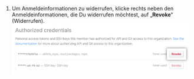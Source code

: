 1. Um Anmeldeinformationen zu widerrufen, klicke rechts neben den Anmeldeinformationen, die Du widerrufen möchtest, auf „**Revoke**" (Widerrufen). ![Schaltfläche „Revoke" (Widerrufen)](/assets/images/help/saml/revoke-credentials.png)
